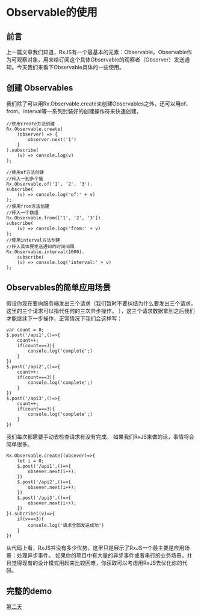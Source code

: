 # Observable的使用

## 前言

上一篇文章我们知道，RxJS有一个最基本的元素：Observable。Observable作为可观察对象，用来给订阅这个具体Observable的观察者（Observer）发送通知。今天我们来看下Observable具体的一些使用。

## 创建 Observables
我们除了可以用Rx.Observable.create来创建Observables之外，还可以用of、from、interval等一系列封装好的创建操作符来快速创建。

```
//使用create方法创建
Rx.Observable.create(
    (observer) => {
        observer.next('1')
    }
).subscribe(
    (v) => console.log(v)
);

//使用of方法创建
//传入一到多个值
Rx.Observable.of('1', '2', '3').
subscribe(
    (v) => console.log('of:' + v)
);
//使用from方法创建
//传入一个数组
Rx.Observable.from(['1', '2', '3']).
subscribe(
    (v) => console.log('from:' + v)
);
//使用interval方法创建
//传入具体要发送通知的时间间隔
Rx.Observable.interval(1000).
    subscribe(
    (v) => console.log('interval:' + v)
);

```
## Observables的简单应用场景
假设你现在要向服务端发出三个请求（我们暂时不要纠结为什么要发出三个请求，这里的三个请求可以指代任何的三次异步操作。
），这三个请求数据拿到之后我们才能继续下一步操作，正常情况下我们会这样写：
```
var count = 0;
$.post('/api1',()=>{
    count++;
    if(count===3){
        console.log('complete';)
    }
})
$.post('/api2',()=>{
    count++;
    if(count===3){
        console.log('complete';)
    }
})
$.post('/api3',()=>{
    count++;
    if(count===3){
        console.log('complete';)
    }
})
```
我们每次都需要手动去检查请求有没有完成。
如果我们RxJS来做的话，事情将会简单很多。
```
Rx.Observable.create((obsever)=>{
    let i = 0;
    $.post('/api1',()=>{
        obsever.next(i++);
    })
    $.post('/api2',()=>{
        obsever.next(i++);
    })
    $.post('/api3',()=>{
        obsever.next(i++);
    })
}).subcribe((v)=>{
    if(v===3){
        console.log('请求全部发送成功')
    }
})
```
从代码上看，RxJS并没有多少优势，这里只是展示了RxJS一个最主要是应用场景：处理异步事件。
如果你的项目中有大量的异步事件或者串行的业务场景，并且觉得现有的设计模式用起来比较困难，你获取可以考虑用RxJS去优化你的代码。
## 完整的demo
[第二天](https://github.com/pallyoung/rxjs-training/tree/master/code/day2)

